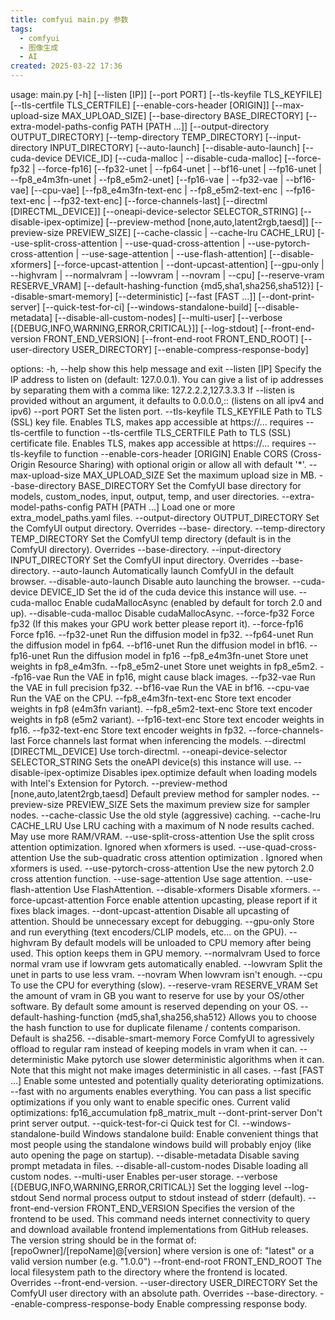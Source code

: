 ```yaml
---
title: comfyui main.py 参数
tags:
  - comfyui
  - 图像生成
  - AI
created: 2025-03-22 17:36
---
```

usage: main.py [-h] [--listen [IP]] [--port PORT] [--tls-keyfile TLS_KEYFILE]
               [--tls-certfile TLS_CERTFILE] [--enable-cors-header [ORIGIN]]
               [--max-upload-size MAX_UPLOAD_SIZE]
               [--base-directory BASE_DIRECTORY]
               [--extra-model-paths-config PATH [PATH ...]]
               [--output-directory OUTPUT_DIRECTORY]
               [--temp-directory TEMP_DIRECTORY]
               [--input-directory INPUT_DIRECTORY] [--auto-launch]
               [--disable-auto-launch] [--cuda-device DEVICE_ID]
               [--cuda-malloc | --disable-cuda-malloc]
               [--force-fp32 | --force-fp16]
               [--fp32-unet | --fp64-unet | --bf16-unet | --fp16-unet | --fp8_e4m3fn-unet | --fp8_e5m2-unet]
               [--fp16-vae | --fp32-vae | --bf16-vae] [--cpu-vae]
               [--fp8_e4m3fn-text-enc | --fp8_e5m2-text-enc | --fp16-text-enc | --fp32-text-enc]
               [--force-channels-last] [--directml [DIRECTML_DEVICE]]
               [--oneapi-device-selector SELECTOR_STRING]
               [--disable-ipex-optimize]
               [--preview-method [none,auto,latent2rgb,taesd]]
               [--preview-size PREVIEW_SIZE]
               [--cache-classic | --cache-lru CACHE_LRU]
               [--use-split-cross-attention | --use-quad-cross-attention | --use-pytorch-cross-attention | --use-sage-attention | --use-flash-attention]
               [--disable-xformers]
               [--force-upcast-attention | --dont-upcast-attention]
               [--gpu-only | --highvram | --normalvram | --lowvram | --novram | --cpu]
               [--reserve-vram RESERVE_VRAM]
               [--default-hashing-function {md5,sha1,sha256,sha512}]
               [--disable-smart-memory] [--deterministic] [--fast [FAST ...]]
               [--dont-print-server] [--quick-test-for-ci]
               [--windows-standalone-build] [--disable-metadata]
               [--disable-all-custom-nodes] [--multi-user]
               [--verbose [{DEBUG,INFO,WARNING,ERROR,CRITICAL}]]
               [--log-stdout] [--front-end-version FRONT_END_VERSION]
               [--front-end-root FRONT_END_ROOT]
               [--user-directory USER_DIRECTORY]
               [--enable-compress-response-body]

options:
  -h, --help            show this help message and exit
  --listen [IP]         Specify the IP address to listen on (default:
                        127.0.0.1). You can give a list of ip addresses by
                        separating them with a comma like: 127.2.2.2,127.3.3.3
                        If --listen is provided without an argument, it
                        defaults to 0.0.0.0,:: (listens on all ipv4 and ipv6)
  --port PORT           Set the listen port.
  --tls-keyfile TLS_KEYFILE
                        Path to TLS (SSL) key file. Enables TLS, makes app
                        accessible at https://... requires --tls-certfile to
                        function
  --tls-certfile TLS_CERTFILE
                        Path to TLS (SSL) certificate file. Enables TLS, makes
                        app accessible at https://... requires --tls-keyfile
                        to function
  --enable-cors-header [ORIGIN]
                        Enable CORS (Cross-Origin Resource Sharing) with
                        optional origin or allow all with default '*'.
  --max-upload-size MAX_UPLOAD_SIZE
                        Set the maximum upload size in MB.
  --base-directory BASE_DIRECTORY
                        Set the ComfyUI base directory for models,
                        custom_nodes, input, output, temp, and user
                        directories.
  --extra-model-paths-config PATH [PATH ...]
                        Load one or more extra_model_paths.yaml files.
  --output-directory OUTPUT_DIRECTORY
                        Set the ComfyUI output directory. Overrides --base-
                        directory.
  --temp-directory TEMP_DIRECTORY
                        Set the ComfyUI temp directory (default is in the
                        ComfyUI directory). Overrides --base-directory.
  --input-directory INPUT_DIRECTORY
                        Set the ComfyUI input directory. Overrides --base-
                        directory.
  --auto-launch         Automatically launch ComfyUI in the default browser.
  --disable-auto-launch
                        Disable auto launching the browser.
  --cuda-device DEVICE_ID
                        Set the id of the cuda device this instance will use.
  --cuda-malloc         Enable cudaMallocAsync (enabled by default for torch
                        2.0 and up).
  --disable-cuda-malloc
                        Disable cudaMallocAsync.
  --force-fp32          Force fp32 (If this makes your GPU work better please
                        report it).
  --force-fp16          Force fp16.
  --fp32-unet           Run the diffusion model in fp32.
  --fp64-unet           Run the diffusion model in fp64.
  --bf16-unet           Run the diffusion model in bf16.
  --fp16-unet           Run the diffusion model in fp16
  --fp8_e4m3fn-unet     Store unet weights in fp8_e4m3fn.
  --fp8_e5m2-unet       Store unet weights in fp8_e5m2.
  --fp16-vae            Run the VAE in fp16, might cause black images.
  --fp32-vae            Run the VAE in full precision fp32.
  --bf16-vae            Run the VAE in bf16.
  --cpu-vae             Run the VAE on the CPU.
  --fp8_e4m3fn-text-enc
                        Store text encoder weights in fp8 (e4m3fn variant).
  --fp8_e5m2-text-enc   Store text encoder weights in fp8 (e5m2 variant).
  --fp16-text-enc       Store text encoder weights in fp16.
  --fp32-text-enc       Store text encoder weights in fp32.
  --force-channels-last
                        Force channels last format when inferencing the
                        models.
  --directml [DIRECTML_DEVICE]
                        Use torch-directml.
  --oneapi-device-selector SELECTOR_STRING
                        Sets the oneAPI device(s) this instance will use.
  --disable-ipex-optimize
                        Disables ipex.optimize default when loading models
                        with Intel's Extension for Pytorch.
  --preview-method [none,auto,latent2rgb,taesd]
                        Default preview method for sampler nodes.
  --preview-size PREVIEW_SIZE
                        Sets the maximum preview size for sampler nodes.
  --cache-classic       Use the old style (aggressive) caching.
  --cache-lru CACHE_LRU
                        Use LRU caching with a maximum of N node results
                        cached. May use more RAM/VRAM.
  --use-split-cross-attention
                        Use the split cross attention optimization. Ignored
                        when xformers is used.
  --use-quad-cross-attention
                        Use the sub-quadratic cross attention optimization .
                        Ignored when xformers is used.
  --use-pytorch-cross-attention
                        Use the new pytorch 2.0 cross attention function.
  --use-sage-attention  Use sage attention.
  --use-flash-attention
                        Use FlashAttention.
  --disable-xformers    Disable xformers.
  --force-upcast-attention
                        Force enable attention upcasting, please report if it
                        fixes black images.
  --dont-upcast-attention
                        Disable all upcasting of attention. Should be
                        unnecessary except for debugging.
  --gpu-only            Store and run everything (text encoders/CLIP models,
                        etc... on the GPU).
  --highvram            By default models will be unloaded to CPU memory after
                        being used. This option keeps them in GPU memory.
  --normalvram          Used to force normal vram use if lowvram gets
                        automatically enabled.
  --lowvram             Split the unet in parts to use less vram.
  --novram              When lowvram isn't enough.
  --cpu                 To use the CPU for everything (slow).
  --reserve-vram RESERVE_VRAM
                        Set the amount of vram in GB you want to reserve for
                        use by your OS/other software. By default some amount
                        is reserved depending on your OS.
  --default-hashing-function {md5,sha1,sha256,sha512}
                        Allows you to choose the hash function to use for
                        duplicate filename / contents comparison. Default is
                        sha256.
  --disable-smart-memory
                        Force ComfyUI to agressively offload to regular ram
                        instead of keeping models in vram when it can.
  --deterministic       Make pytorch use slower deterministic algorithms when
                        it can. Note that this might not make images
                        deterministic in all cases.
  --fast [FAST ...]     Enable some untested and potentially quality
                        deteriorating optimizations. --fast with no arguments
                        enables everything. You can pass a list specific
                        optimizations if you only want to enable specific
                        ones. Current valid optimizations: fp16_accumulation
                        fp8_matrix_mult
  --dont-print-server   Don't print server output.
  --quick-test-for-ci   Quick test for CI.
  --windows-standalone-build
                        Windows standalone build: Enable convenient things
                        that most people using the standalone windows build
                        will probably enjoy (like auto opening the page on
                        startup).
  --disable-metadata    Disable saving prompt metadata in files.
  --disable-all-custom-nodes
                        Disable loading all custom nodes.
  --multi-user          Enables per-user storage.
  --verbose [{DEBUG,INFO,WARNING,ERROR,CRITICAL}]
                        Set the logging level
  --log-stdout          Send normal process output to stdout instead of stderr
                        (default).
  --front-end-version FRONT_END_VERSION
                        Specifies the version of the frontend to be used. This
                        command needs internet connectivity to query and
                        download available frontend implementations from
                        GitHub releases. The version string should be in the
                        format of: [repoOwner]/[repoName]@[version] where
                        version is one of: "latest" or a valid version number
                        (e.g. "1.0.0")
  --front-end-root FRONT_END_ROOT
                        The local filesystem path to the directory where the
                        frontend is located. Overrides --front-end-version.
  --user-directory USER_DIRECTORY
                        Set the ComfyUI user directory with an absolute path.
                        Overrides --base-directory.
  --enable-compress-response-body
                        Enable compressing response body.

